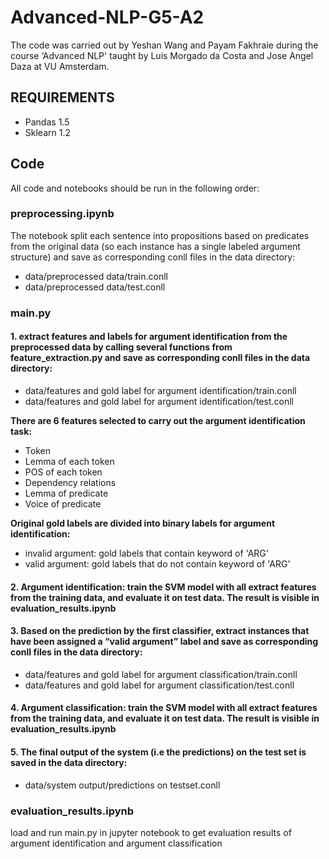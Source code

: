 # Advanced-NLP-G5-A2
The code was carried out by Yeshan Wang and Payam Fakhraie during the course ‘Advanced NLP' taught by Luis Morgado da Costa and Jose Angel Daza at VU Amsterdam.

## REQUIREMENTS
- Pandas 1.5
- Sklearn 1.2

## Code
All code and notebooks should be run in the following order:

### preprocessing.ipynb
The notebook split each sentence into propositions based on predicates from the original data (so each instance has a single labeled argument structure) and save as corresponding conll files in the data directory:
- data/preprocessed data/train.conll
- data/preprocessed data/test.conll

### main.py
#### 1. extract features and labels for argument identification from the preprocessed data by calling several functions from feature_extraction.py and save as corresponding conll files in the data directory:
- data/features and gold label for argument identification/train.conll
- data/features and gold label for argument identification/test.conll

**There are 6 features selected to carry out the argument identification task:**
- Token
- Lemma of each token
- POS of each token
- Dependency relations
- Lemma of predicate
- Voice of predicate

**Original gold labels are divided into binary labels for argument identification:**
- invalid argument: gold labels that contain keyword of 'ARG'
- valid argument: gold labels that do not contain keyword of 'ARG'

#### 2. Argument identification: train the SVM model with all extract features from the training data, and evaluate it on test data. The result is visible in evaluation_results.ipynb

#### 3. Based on the prediction by the first classifier, extract instances that have been assigned a “valid argument” label and save as corresponding conll files in the data directory:
- data/features and gold label for argument classification/train.conll
- data/features and gold label for argument classification/test.conll

#### 4. Argument classification: train the SVM model with all extract features from the training data, and evaluate it on test data. The result is visible in evaluation_results.ipynb

#### 5. The final output of the system (i.e the predictions) on the test set is saved in the data directory:
- data/system output/predictions on testset.conll

### evaluation_results.ipynb
load and run main.py in jupyter notebook to get evaluation results of argument identification and argument classification


